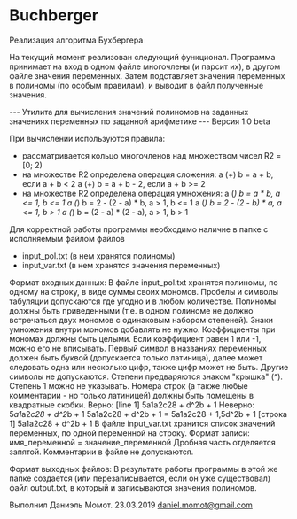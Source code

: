 # Buchberger
Реализация алгоритма Бухбергера


На текущий момент реализован следующий функционал.
Программа принимает на вход в одном файле многочлены (и парсит их), в другом файле значения переменных. Затем подставляет значения переменных в полиномы (по особым правилам), и выводит в файл полученные значения.

--- Утилита для вычисления значений полиномов на заданных значениях переменных по заданной арифметике ---
Версия 1.0 beta

При вычислении используются правила:
- рассматривается кольцо многочленов над множеством чисел R2 = [0; 2)
- на множестве R2 определена операция сложения: 
a (+) b = a + b, если a + b < 2
a (+) b = a + b - 2, если a + b >= 2
- на множестве R2 определена операция умножения:
a (*) b = a * b, a <= 1, b <= 1
a (*) b = 2 - (2 - a) * b, a > 1, b <= 1
a (*) b = 2 - (2 - b) * a, a <= 1, b > 1
a (*) b = (2 - a) * (2 - a), a > 1, b > 1

Для корректной работы программы необходимо наличие в папке с исполняемым файлом файлов
- input_pol.txt (в нем хранятся полиномы)
- input_var.txt (в нем хранятся значения переменных)

Формат входных данных:
В файле input_pol.txt хранятся полиномы, по одному на строку, в виде суммы своих мономов.
Пробелы и символы табуляции допускаются где угодно и в любом количестве.
Полиномы должны быть приведенными
(т.е. в одном полиноме не должно встречаться двух мономов с одинаковым набором степеней).
Знаки умножения внутри мономов добавлять не нужно.
Коэффициенты при мономах должны быть целыми. Если коэффициент равен 1 или -1, можно его не вписывать.
Первый символ в названиях переменных должен быть буквой (допускается только латиница),
далее может следовать одна или несколько цифр, также цифр может не быть. Другие символы не допускаются.
Степени предваряются знаком "крышка" (^). Степень 1 можно не указывать.
Номера строк (а также любые комментарии - но только латиницей) должны быть помещены в квадратные скобки.
Верно:
 [line 1] 5a1a2c28 + d^2b + 1
Неверно:
 5*a1*a2*c28 + d^2*b + 1
 5a1a2c28 + d^2b + 1 = 
 5a1a2c28 + 1,5d^2b + 1
 [строка 1] 5a1a2c28 + d^2b + 1
В файле input_var.txt хранится список значений переменных, по одной переменной на строку.
Формат записи: имя_переменной = значение_переменной
Дробная часть отделяется запятой.
Комментарии в файле не допускаются.

Формат выходных файлов:
В результате работы программы в этой же папке создается (или перезаписывается, если он уже существовал)
файл output.txt, в который и записываются значения полиномов.



Выполнил Даниэль Момот. 23.03.2019
daniel.momot@gmail.com
















